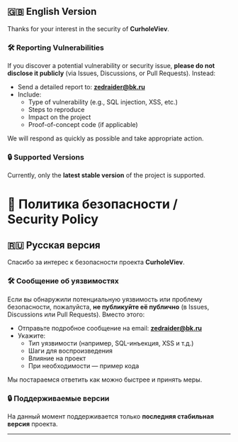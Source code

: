## 🇬🇧 English Version

Thanks for your interest in the security of **CurholeViev**.

### 🛠️ Reporting Vulnerabilities
If you discover a potential vulnerability or security issue, **please do not disclose it publicly** (via Issues, Discussions, or Pull Requests). Instead:

- Send a detailed report to: **zedraider@bk.ru**
- Include:
  - Type of vulnerability (e.g., SQL injection, XSS, etc.)
  - Steps to reproduce
  - Impact on the project
  - Proof-of-concept code (if applicable)

We will respond as quickly as possible and take appropriate action.

### 🔒 Supported Versions
Currently, only the **latest stable version** of the project is supported.

# 🔐 Политика безопасности / Security Policy

## 🇷🇺 Русская версия

Спасибо за интерес к безопасности проекта **CurholeViev**.

### 🛠️ Сообщение об уязвимостях
Если вы обнаружили потенциальную уязвимость или проблему безопасности, пожалуйста, **не публикуйте её публично** (в Issues, Discussions или Pull Requests). Вместо этого:

- Отправьте подробное сообщение на email: **zedraider@bk.ru**
- Укажите:
  - Тип уязвимости (например, SQL-инъекция, XSS и т.д.)
  - Шаги для воспроизведения
  - Влияние на проект
  - При необходимости — пример кода

Мы постараемся ответить как можно быстрее и принять меры.

### 🔒 Поддерживаемые версии
На данный момент поддерживается только **последняя стабильная версия** проекта.

---



